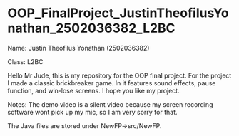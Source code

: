 # OOP_FinalProject_JustinTheofilusYonathan_2502036382_L2BC

Name: Justin Theofilus Yonathan (2502036382)


Class: L2BC

Hello Mr Jude, this is my repository for the OOP final project. For the project I made a classic brickbreaker game. In it features sound effects, pause function, and win-lose screens. I hope you like my project.


Notes:
The demo video is a silent video because my screen recording software wont pick up my mic, so I am very sorry for that. 

The Java files are stored under NewFP->src/NewFP.
